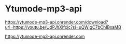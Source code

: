 # Ytumode-mp3-api

https://ytumode-mp3-api.onrender.com/download?url=https://youtu.be/UdPJhXlfxjc?si=uQWigC7bChIBxaMB

https://ytumode-mp3-api.onrender.com